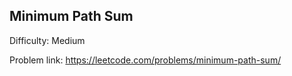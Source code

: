 ## Minimum Path Sum

Difficulty: Medium   

Problem link: https://leetcode.com/problems/minimum-path-sum/